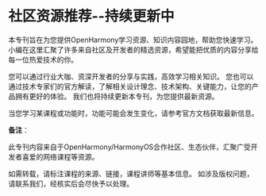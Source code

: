 # 社区资源推荐--持续更新中

本专刊旨在为您提供OpenHarmony学习资源、知识内容园地，帮助您快速学习。小编在这里汇聚了许多来自社区及开发者的精选资源，希望能把优质的内容分享给每一位热爱技术的你。

您可以通过行业大咖、资深开发者的分享与实践，高效学习相关知识。
您也可以通过技术专家们的官方解读，了解相关设计理念、技术架构、关键能力，让您的产品拥有更好的体验。
我们也将持续更新本专刊，为您提供最新资源。

当您学习某课程或功能时，功能可能会发生变化，请参考官方文档获取最新信息。

**备注**：

此专刊内容来自于OpenHarmony/HarmonyOS合作社区、生态伙伴，汇聚广受开发者喜爱的网络课程等资源。

如需转载，请标注课程的来源、链接，课程讲师等基本信息。
如涉及版权问题，请联系我们，经核实后会尽快予以处理。

